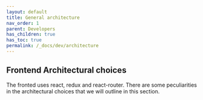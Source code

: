 ```yaml
---
layout: default
title: General architecture
nav_order: 1
parent: Developers
has_children: true
has_toc: true
permalink: /_docs/dev/architecture
---
```


## Frontend Architectural choices

The fronted uses react, redux and react-router.
There are some peculiarities in the architectural choices that we will outline in this section.